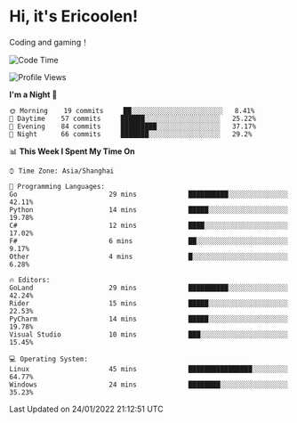# Hi, it's Ericoolen!
Coding and gaming！

<!--START_SECTION:waka-->
![Code Time](http://img.shields.io/badge/Code%20Time-152%20hrs%205%20mins-blue)

![Profile Views](http://img.shields.io/badge/Profile%20Views-0-blue)

**I'm a Night 🦉** 

```text
🌞 Morning    19 commits     ██░░░░░░░░░░░░░░░░░░░░░░░   8.41% 
🌆 Daytime    57 commits     ██████░░░░░░░░░░░░░░░░░░░   25.22% 
🌃 Evening    84 commits     █████████░░░░░░░░░░░░░░░░   37.17% 
🌙 Night      66 commits     ███████░░░░░░░░░░░░░░░░░░   29.2%

```


📊 **This Week I Spent My Time On** 

```text
⌚︎ Time Zone: Asia/Shanghai

💬 Programming Languages: 
Go                       29 mins             ██████████░░░░░░░░░░░░░░░   42.11% 
Python                   14 mins             █████░░░░░░░░░░░░░░░░░░░░   19.78% 
C#                       12 mins             ████░░░░░░░░░░░░░░░░░░░░░   17.02% 
F#                       6 mins              ██░░░░░░░░░░░░░░░░░░░░░░░   9.17% 
Other                    4 mins              █░░░░░░░░░░░░░░░░░░░░░░░░   6.28%

🔥 Editors: 
GoLand                   29 mins             ██████████░░░░░░░░░░░░░░░   42.24% 
Rider                    15 mins             █████░░░░░░░░░░░░░░░░░░░░   22.53% 
PyCharm                  14 mins             █████░░░░░░░░░░░░░░░░░░░░   19.78% 
Visual Studio            10 mins             ███░░░░░░░░░░░░░░░░░░░░░░   15.45%

💻 Operating System: 
Linux                    45 mins             ████████████████░░░░░░░░░   64.77% 
Windows                  24 mins             ████████░░░░░░░░░░░░░░░░░   35.23%

```


 Last Updated on 24/01/2022 21:12:51 UTC
<!--END_SECTION:waka-->

